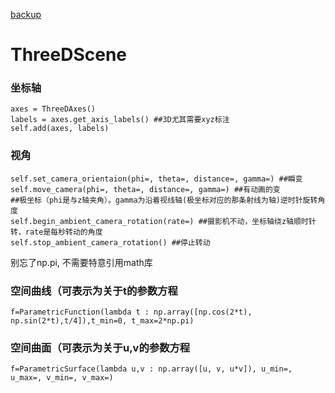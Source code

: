 
[backup](https:////www.cnblogs.com/acha/articles/12309216.html)

# ThreeDScene

### 坐标轴
```
axes = ThreeDAxes()
labels = axes.get_axis_labels() ##3D尤其需要xyz标注
self.add(axes, labels)
```

### 视角
```
self.set_camera_orientaion(phi=, theta=, distance=, gamma=) ##瞬变
self.move_camera(phi=, theta=, distance=, gamma=) ##有动画的变
##极坐标（phi是与z轴夹角）。gamma为沿着视线轴(极坐标对应的那条射线为轴)逆时针旋转角度
self.begin_ambient_camera_rotation(rate=) ##摄影机不动，坐标轴绕z轴顺时针转，rate是每秒转动的角度
self.stop_ambient_camera_rotation() ##停止转动
```
别忘了np.pi, 不需要特意引用math库

### 空间曲线（可表示为关于t的参数方程
`f=ParametricFunction(lambda t : np.array([np.cos(2*t), np.sin(2*t),t/4]),t_min=0, t_max=2*np.pi)`

### 空间曲面（可表示为关于u,v的参数方程
`f=ParametricSurface(lambda u,v : np.array([u, v, u*v]), u_min=, u_max=, v_min=, v_max=)`